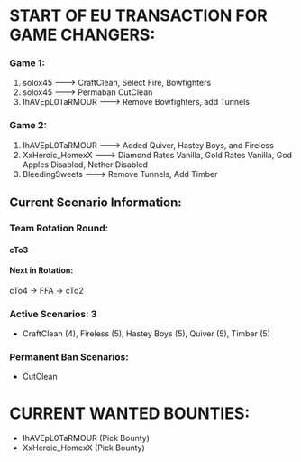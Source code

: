 # START OF EU TRANSACTION FOR GAME CHANGERS:

### Game 1:
  1) solox45 ---> CraftClean, Select Fire, Bowfighters
  2) solox45 ---> Permaban CutClean
  3) IhAVEpL0TaRMOUR ---> Remove Bowfighters, add Tunnels

### Game 2:

1) IhAVEpL0TaRMOUR ---> Added Quiver, Hastey Boys, and Fireless
2) XxHeroic_HomexX ---> Diamond Rates Vanilla, Gold Rates Vanilla, God Apples Disabled, Nether Disabled
3) BleedingSweets ---> Remove Tunnels, Add Timber

## Current Scenario Information:

### Team Rotation Round:

#### cTo3

#### Next in Rotation:

 cTo4 -> FFA -> cTo2

### Active Scenarios: 3

- CraftClean (4), Fireless (5), Hastey Boys (5), Quiver (5), Timber (5)

### Permanent Ban Scenarios:

- CutClean



# CURRENT WANTED BOUNTIES:
- IhAVEpL0TaRMOUR (Pick Bounty)
- XxHeroic_HomexX (Pick Bounty)
